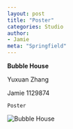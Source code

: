 ```yaml
---
layout: post
title: "Poster"
categories: Studio
author:
- Jamie
meta: "Springfield"
---
```

**Bubble House**

Yuxuan Zhang

Jamie
1129874

`Poster`

![Bubble House](https://user-images.githubusercontent.com/90487072/136547576-af26ee42-5e9c-457a-8e9a-54dc286ec0c6.jpg)
